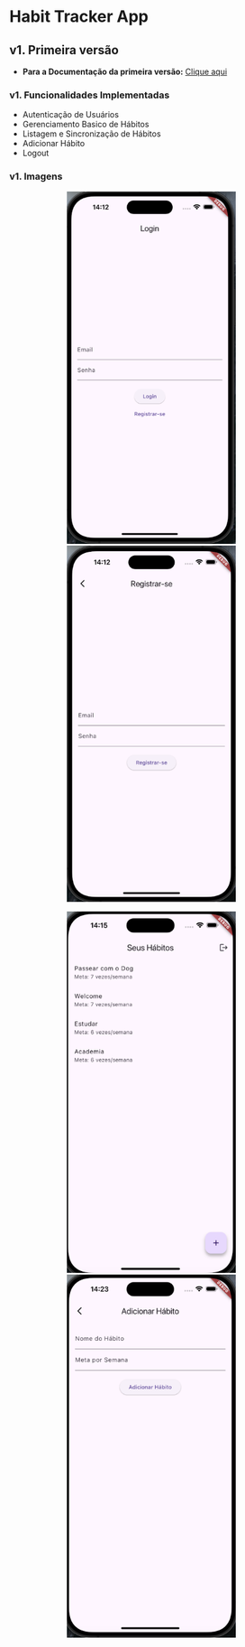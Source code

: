 # Habit Tracker App

## v1. Primeira versão
- **Para a Documentação da primeira versão:**
[Clique aqui ](documents/versao1.md)

### v1. Funcionalidades Implementadas
- Autenticação de Usuários
- Gerenciamento Basico de Hábitos
- Listagem e Sincronização de Hábitos
- Adicionar Hábito
- Logout

### v1. Imagens
<p align="center">
  <img src="documents/assets/v1/v1_login.png" alt="Tela de login" width="300"/>
  <img src="documents/assets/v1/v1_register.png" alt="Tela de registro" width="300"/>
</p>

<p align="center">
  <img src="documents/assets/v1/v1_habit_list.png" alt="Lista de Habitos" width="300"/>
  <img src="documents/assets/v1/v1_add_habit.png" alt="Tela de add habit" width="300"/>
</p>

